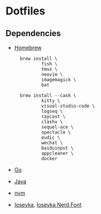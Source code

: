 # Dotfiles

## Dependencies

- [Homebrew](https://brew.sh/)
        
        brew install \
                fish \
                tmux \
                neovim \
                imagemagick \
                bat

        brew install --cask \
                kitty \
                visual-studio-code \
                logseq \
                raycast \
                clashx \
                sequel-ace \
                spectacle \
                eudic \
                wechat \
                baiduinput \
                appcleaner \
                docker


- [Go](https://go.dev/dl/)
- [Java](https://www.oracle.com/java/technologies/downloads/#jdk18-mac)
- [nvm](https://github.com/nvm-sh/nvm)
- [Iosevka](https://github.com/be5invis/Iosevka/releases), [Iosevka Nerd Font](https://github.com/ryanoasis/nerd-fonts/releases)
